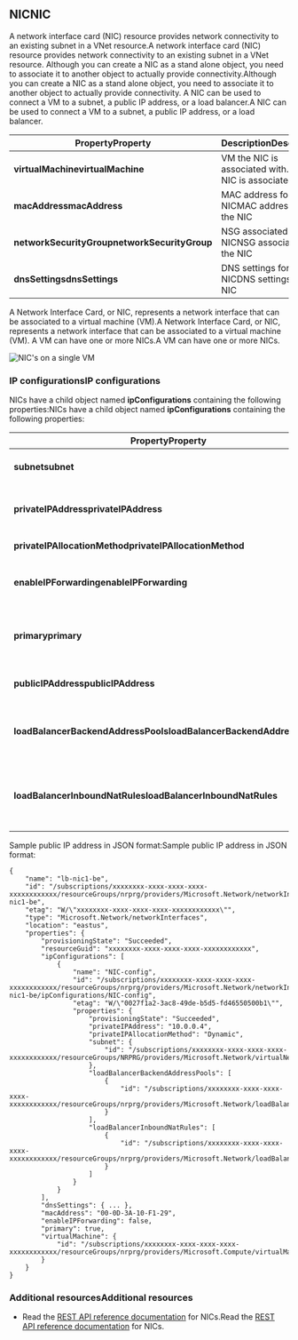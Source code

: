 ## <a name="nic"></a><span data-ttu-id="0ae4e-101">NIC</span><span class="sxs-lookup"><span data-stu-id="0ae4e-101">NIC</span></span>
<span data-ttu-id="0ae4e-102">A network interface card (NIC) resource provides network connectivity to an existing subnet in a VNet resource.</span><span class="sxs-lookup"><span data-stu-id="0ae4e-102">A network interface card (NIC) resource provides network connectivity to an existing subnet in a VNet resource.</span></span> <span data-ttu-id="0ae4e-103">Although you can create a NIC as a stand alone object, you need to associate it to another object to actually provide connectivity.</span><span class="sxs-lookup"><span data-stu-id="0ae4e-103">Although you can create a NIC as a stand alone object, you need to associate it to another object to actually provide connectivity.</span></span> <span data-ttu-id="0ae4e-104">A NIC can be used to connect a VM to a subnet, a public IP address, or a load balancer.</span><span class="sxs-lookup"><span data-stu-id="0ae4e-104">A NIC can be used to connect a VM to a subnet, a public IP address, or a load balancer.</span></span>  

| <span data-ttu-id="0ae4e-105">Property</span><span class="sxs-lookup"><span data-stu-id="0ae4e-105">Property</span></span> | <span data-ttu-id="0ae4e-106">Description</span><span class="sxs-lookup"><span data-stu-id="0ae4e-106">Description</span></span> | <span data-ttu-id="0ae4e-107">Sample values</span><span class="sxs-lookup"><span data-stu-id="0ae4e-107">Sample values</span></span> |
| --- | --- | --- |
| <span data-ttu-id="0ae4e-108">**virtualMachine**</span><span class="sxs-lookup"><span data-stu-id="0ae4e-108">**virtualMachine**</span></span> |<span data-ttu-id="0ae4e-109">VM the NIC is associated with.</span><span class="sxs-lookup"><span data-stu-id="0ae4e-109">VM the NIC is associated with.</span></span> |<span data-ttu-id="0ae4e-110">/subscriptions/{guid}/../Microsoft.Compute/virtualMachines/vm1</span><span class="sxs-lookup"><span data-stu-id="0ae4e-110">/subscriptions/{guid}/../Microsoft.Compute/virtualMachines/vm1</span></span> |
| <span data-ttu-id="0ae4e-111">**macAddress**</span><span class="sxs-lookup"><span data-stu-id="0ae4e-111">**macAddress**</span></span> |<span data-ttu-id="0ae4e-112">MAC address for the NIC</span><span class="sxs-lookup"><span data-stu-id="0ae4e-112">MAC address for the NIC</span></span> |<span data-ttu-id="0ae4e-113">any value between 4 and 30</span><span class="sxs-lookup"><span data-stu-id="0ae4e-113">any value between 4 and 30</span></span> |
| <span data-ttu-id="0ae4e-114">**networkSecurityGroup**</span><span class="sxs-lookup"><span data-stu-id="0ae4e-114">**networkSecurityGroup**</span></span> |<span data-ttu-id="0ae4e-115">NSG associated to the NIC</span><span class="sxs-lookup"><span data-stu-id="0ae4e-115">NSG associated to the NIC</span></span> |<span data-ttu-id="0ae4e-116">/subscriptions/{guid}/../Microsoft.Network/networkSecurityGroups/myNSG1</span><span class="sxs-lookup"><span data-stu-id="0ae4e-116">/subscriptions/{guid}/../Microsoft.Network/networkSecurityGroups/myNSG1</span></span> |
| <span data-ttu-id="0ae4e-117">**dnsSettings**</span><span class="sxs-lookup"><span data-stu-id="0ae4e-117">**dnsSettings**</span></span> |<span data-ttu-id="0ae4e-118">DNS settings for the NIC</span><span class="sxs-lookup"><span data-stu-id="0ae4e-118">DNS settings for the NIC</span></span> |<span data-ttu-id="0ae4e-119">see [PIP](#Public-IP-address)</span><span class="sxs-lookup"><span data-stu-id="0ae4e-119">see [PIP](#Public-IP-address)</span></span> |

<span data-ttu-id="0ae4e-120">A Network Interface Card, or NIC, represents a network interface that can be associated to a virtual machine (VM).</span><span class="sxs-lookup"><span data-stu-id="0ae4e-120">A Network Interface Card, or NIC, represents a network interface that can be associated to a virtual machine (VM).</span></span> <span data-ttu-id="0ae4e-121">A VM can have one or more NICs.</span><span class="sxs-lookup"><span data-stu-id="0ae4e-121">A VM can have one or more NICs.</span></span>

![NIC's on a single VM](https://docstestmedia1.blob.core.windows.net/azure-media/includes/media/resource-groups-networking/Figure3.png)

### <a name="ip-configurations"></a><span data-ttu-id="0ae4e-123">IP configurations</span><span class="sxs-lookup"><span data-stu-id="0ae4e-123">IP configurations</span></span>
<span data-ttu-id="0ae4e-124">NICs have a child object named **ipConfigurations** containing the following properties:</span><span class="sxs-lookup"><span data-stu-id="0ae4e-124">NICs have a child object named **ipConfigurations** containing the following properties:</span></span>

| <span data-ttu-id="0ae4e-125">Property</span><span class="sxs-lookup"><span data-stu-id="0ae4e-125">Property</span></span> | <span data-ttu-id="0ae4e-126">Description</span><span class="sxs-lookup"><span data-stu-id="0ae4e-126">Description</span></span> | <span data-ttu-id="0ae4e-127">Sample values</span><span class="sxs-lookup"><span data-stu-id="0ae4e-127">Sample values</span></span> |
| --- | --- | --- |
| <span data-ttu-id="0ae4e-128">**subnet**</span><span class="sxs-lookup"><span data-stu-id="0ae4e-128">**subnet**</span></span> |<span data-ttu-id="0ae4e-129">Subnet the NIC is onnected to.</span><span class="sxs-lookup"><span data-stu-id="0ae4e-129">Subnet the NIC is onnected to.</span></span> |<span data-ttu-id="0ae4e-130">/subscriptions/{guid}/../Microsoft.Network/virtualNetworks/myvnet1/subnets/mysub1</span><span class="sxs-lookup"><span data-stu-id="0ae4e-130">/subscriptions/{guid}/../Microsoft.Network/virtualNetworks/myvnet1/subnets/mysub1</span></span> |
| <span data-ttu-id="0ae4e-131">**privateIPAddress**</span><span class="sxs-lookup"><span data-stu-id="0ae4e-131">**privateIPAddress**</span></span> |<span data-ttu-id="0ae4e-132">IP address for the NIC in the subnet</span><span class="sxs-lookup"><span data-stu-id="0ae4e-132">IP address for the NIC in the subnet</span></span> |<span data-ttu-id="0ae4e-133">10.0.0.8</span><span class="sxs-lookup"><span data-stu-id="0ae4e-133">10.0.0.8</span></span> |
| <span data-ttu-id="0ae4e-134">**privateIPAllocationMethod**</span><span class="sxs-lookup"><span data-stu-id="0ae4e-134">**privateIPAllocationMethod**</span></span> |<span data-ttu-id="0ae4e-135">IP allocation method</span><span class="sxs-lookup"><span data-stu-id="0ae4e-135">IP allocation method</span></span> |<span data-ttu-id="0ae4e-136">Dynamic or Static</span><span class="sxs-lookup"><span data-stu-id="0ae4e-136">Dynamic or Static</span></span> |
| <span data-ttu-id="0ae4e-137">**enableIPForwarding**</span><span class="sxs-lookup"><span data-stu-id="0ae4e-137">**enableIPForwarding**</span></span> |<span data-ttu-id="0ae4e-138">Whether the NIC can be used for routing</span><span class="sxs-lookup"><span data-stu-id="0ae4e-138">Whether the NIC can be used for routing</span></span> |<span data-ttu-id="0ae4e-139">true or false</span><span class="sxs-lookup"><span data-stu-id="0ae4e-139">true or false</span></span> |
| <span data-ttu-id="0ae4e-140">**primary**</span><span class="sxs-lookup"><span data-stu-id="0ae4e-140">**primary**</span></span> |<span data-ttu-id="0ae4e-141">Whether the NIC is the primary NIC for the VM</span><span class="sxs-lookup"><span data-stu-id="0ae4e-141">Whether the NIC is the primary NIC for the VM</span></span> |<span data-ttu-id="0ae4e-142">true or false</span><span class="sxs-lookup"><span data-stu-id="0ae4e-142">true or false</span></span> |
| <span data-ttu-id="0ae4e-143">**publicIPAddress**</span><span class="sxs-lookup"><span data-stu-id="0ae4e-143">**publicIPAddress**</span></span> |<span data-ttu-id="0ae4e-144">PIP associated with the NIC</span><span class="sxs-lookup"><span data-stu-id="0ae4e-144">PIP associated with the NIC</span></span> |<span data-ttu-id="0ae4e-145">see [DNS Settings](#DNS-settings)</span><span class="sxs-lookup"><span data-stu-id="0ae4e-145">see [DNS Settings](#DNS-settings)</span></span> |
| <span data-ttu-id="0ae4e-146">**loadBalancerBackendAddressPools**</span><span class="sxs-lookup"><span data-stu-id="0ae4e-146">**loadBalancerBackendAddressPools**</span></span> |<span data-ttu-id="0ae4e-147">Back end address pools the NIC is associated with</span><span class="sxs-lookup"><span data-stu-id="0ae4e-147">Back end address pools the NIC is associated with</span></span> | |
| <span data-ttu-id="0ae4e-148">**loadBalancerInboundNatRules**</span><span class="sxs-lookup"><span data-stu-id="0ae4e-148">**loadBalancerInboundNatRules**</span></span> |<span data-ttu-id="0ae4e-149">Inbound load balancer NAT rules the NIC is associated with</span><span class="sxs-lookup"><span data-stu-id="0ae4e-149">Inbound load balancer NAT rules the NIC is associated with</span></span> | |

<span data-ttu-id="0ae4e-150">Sample public IP address in JSON format:</span><span class="sxs-lookup"><span data-stu-id="0ae4e-150">Sample public IP address in JSON format:</span></span>

    {
        "name": "lb-nic1-be",
        "id": "/subscriptions/xxxxxxxx-xxxx-xxxx-xxxx-xxxxxxxxxxxx/resourceGroups/nrprg/providers/Microsoft.Network/networkInterfaces/lb-nic1-be",
        "etag": "W/\"xxxxxxxx-xxxx-xxxx-xxxx-xxxxxxxxxxxx\"",
        "type": "Microsoft.Network/networkInterfaces",
        "location": "eastus",
        "properties": {
            "provisioningState": "Succeeded",
            "resourceGuid": "xxxxxxxx-xxxx-xxxx-xxxx-xxxxxxxxxxxx",
            "ipConfigurations": [
                {
                    "name": "NIC-config",
                    "id": "/subscriptions/xxxxxxxx-xxxx-xxxx-xxxx-xxxxxxxxxxxx/resourceGroups/nrprg/providers/Microsoft.Network/networkInterfaces/lb-nic1-be/ipConfigurations/NIC-config",
                    "etag": "W/\"0027f1a2-3ac8-49de-b5d5-fd46550500b1\"",
                    "properties": {
                        "provisioningState": "Succeeded",
                        "privateIPAddress": "10.0.0.4",
                        "privateIPAllocationMethod": "Dynamic",
                        "subnet": {
                            "id": "/subscriptions/xxxxxxxx-xxxx-xxxx-xxxx-xxxxxxxxxxxx/resourceGroups/NRPRG/providers/Microsoft.Network/virtualNetworks/NRPVnet/subnets/NRPVnetSubnet"
                        },
                        "loadBalancerBackendAddressPools": [
                            {
                                "id": "/subscriptions/xxxxxxxx-xxxx-xxxx-xxxx-xxxxxxxxxxxx/resourceGroups/nrprg/providers/Microsoft.Network/loadBalancers/nrplb/backendAddressPools/NRPbackendpool"
                            }
                        ],
                        "loadBalancerInboundNatRules": [
                            {
                                "id": "/subscriptions/xxxxxxxx-xxxx-xxxx-xxxx-xxxxxxxxxxxx/resourceGroups/nrprg/providers/Microsoft.Network/loadBalancers/nrplb/inboundNatRules/rdp1"
                            }
                        ]
                    }
                }
            ],
            "dnsSettings": { ... },
            "macAddress": "00-0D-3A-10-F1-29",
            "enableIPForwarding": false,
            "primary": true,
            "virtualMachine": {
                "id": "/subscriptions/xxxxxxxx-xxxx-xxxx-xxxx-xxxxxxxxxxxx/resourceGroups/nrprg/providers/Microsoft.Compute/virtualMachines/web1"
            }
        }
    }

### <a name="additional-resources"></a><span data-ttu-id="0ae4e-151">Additional resources</span><span class="sxs-lookup"><span data-stu-id="0ae4e-151">Additional resources</span></span>
* <span data-ttu-id="0ae4e-152">Read the [REST API reference documentation](https://msdn.microsoft.com/library/azure/mt163579.aspx) for NICs.</span><span class="sxs-lookup"><span data-stu-id="0ae4e-152">Read the [REST API reference documentation](https://msdn.microsoft.com/library/azure/mt163579.aspx) for NICs.</span></span>


